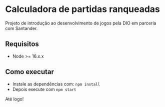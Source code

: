 # Calculadora de partidas ranqueadas

Projeto de introdução ao desenvolvimento de jogos pela DIO em parceria com Santander.

## Requisitos

- Node >= 16.x.x

## Como executar

- Instale as dependências com: `npm install`
- Depois execute com `npm start`

Até logo!
